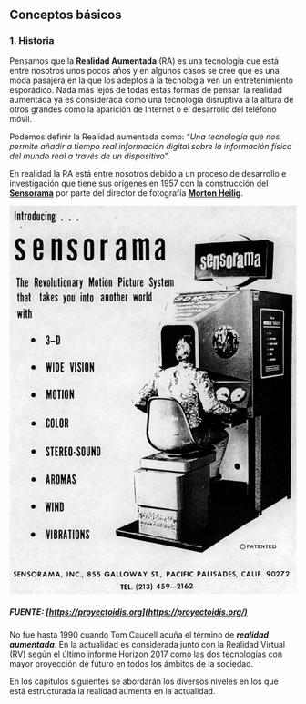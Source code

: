 ## Conceptos básicos

### 1. Historia

Pensamos que la **Realidad Aumentada** \(RA\) es una tecnología que está entre nosotros unos pocos años y en algunos casos se cree que es una moda pasajera en la que los adeptos a la tecnología ven un entretenimiento esporádico. Nada más lejos de todas estas formas de pensar, la realidad aumentada ya es considerada como una tecnología disruptiva a la altura de otros grandes como la aparición de Internet o el desarrollo del teléfono móvil.

Podemos definir la Realidad aumentada como: “_Una tecnología que nos permite añadir a tiempo real información digital sobre la información física del mundo real a través de un dispositivo_”.

En realidad la RA está entre nosotros debido a un proceso de desarrollo e investigación que tiene sus orígenes en 1957 con la construcción del [**Sensorama**](https://es.wikipedia.org/wiki/Sensorama) por parte del director de fotografía [**Morton Heilig**](https://en.wikipedia.org/wiki/Morton_Heilig).

![](/assets/sensorama01.jpg)

##### FUENTE: [https://proyectoidis.org](https://proyectoidis.org/)

##### 

No fue hasta 1990 cuando Tom Caudell acuña el término de _**realidad aumentada**_. En la actualidad es considerada junto con la Realidad Virtual \(RV\) según el último informe Horizon 2017 como las dos tecnologías con mayor proyección de futuro en todos los ámbitos de la sociedad.

En los capítulos siguientes se abordarán los diversos niveles en los que está estructurada la realidad aumenta en la actualidad.

